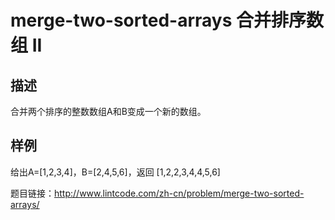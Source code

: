 # merge-two-sorted-arrays 合并排序数组 II 
## 描述
合并两个排序的整数数组A和B变成一个新的数组。
## 样例 
给出A=[1,2,3,4]，B=[2,4,5,6]，返回 [1,2,2,3,4,4,5,6]

题目链接：http://www.lintcode.com/zh-cn/problem/merge-two-sorted-arrays/